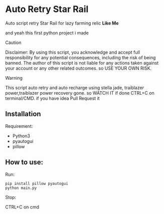 <h1>Auto Retry Star Rail</h1>
<p>Auto script retry Star Rail for lazy farming relic <b>Like Me</b></p> 
<p>and yeah this first python project i made</p> 

> [!CAUTION]
> Disclaimer: By using this script, you acknowledge and accept full responsibility for any potential consequences, including the risk of being banned. The author of this script is not liable for any actions taken against your account or any other related outcomes. so USE YOUR OWN RISK.

> [!WARNING]
> This script auto retry and auto recharge using stella jade, traiblazer power,traiblazer power recovery gone. so WATCH IT if done CTRL+C on terminal/CMD. if you have idea Pull Request it

<h2>Installation</h2>
<p>Requirement:</p>

* Python3
* pyautogui
* pillow

<h2>How to use:</h2>

<p>Run:</p>

```
pip install pillow pyautogui
python main.py
```

<p>Stop:</p>

CTRL+C on cmd

